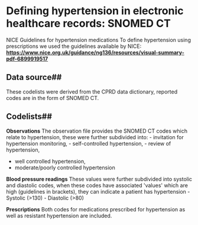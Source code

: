 # Defining hypertension in electronic healthcare records: SNOMED CT #

NICE Guidelines for hypertension medications
To define hypertension using prescriptions we used the guidelines available by NICE: **https://www.nice.org.uk/guidance/ng136/resources/visual-summary-pdf-6899919517**

## Data source##
These codelists were derived from the CPRD data dictionary, reported codes are in the form of SNOMED CT.

## Codelists##
**Observations**
The observation file provides the SNOMED CT codes which relate to hypertension, these were further subdivided into: 
	- invitation for hypertension monitoring, 
 	- self-controlled hypertension, 
	- review of hypertension, 
  - well controlled hypertension, 
  - moderate/poorly controlled hypertension

**Blood pressure readings**
These values were further subdivided into systolic and diastolic codes, when these codes have associated 'values' which are high (guidelines in brackets), they can indicate a patient has hypertension
	- Systolic (>130)
 	- Diastolic (>80)
	
**Prescriptions**
Both codes for medications prescribed for hypertension as well as resistant hypertension are included.
